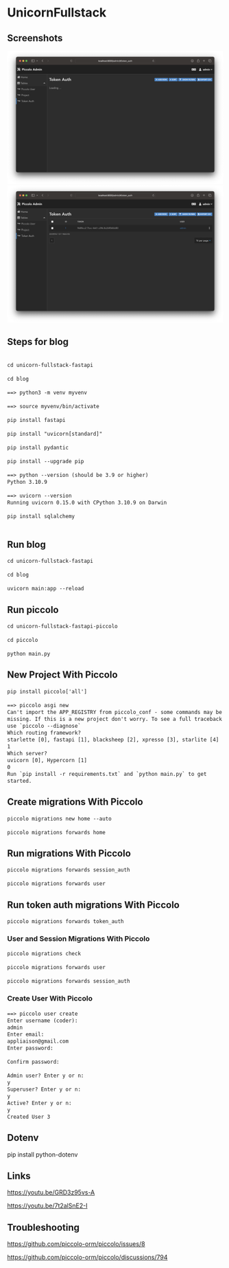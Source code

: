 # UnicornFullstack


## Screenshots


<img src="https://github.com/arunabhdas/unicorn-fullstack/blob/main/screenshots/screenshot_5.png" width="720"/>

<img src="https://github.com/arunabhdas/unicorn-fullstack/blob/main/screenshots/screenshot_7.png" width="720"/>

## Steps for blog

```

cd unicorn-fullstack-fastapi

cd blog

==> python3 -m venv myvenv

==> source myvenv/bin/activate

pip install fastapi

pip install "uvicorn[standard]"

pip install pydantic

pip install --upgrade pip

==> python --version (should be 3.9 or higher)
Python 3.10.9

==> uvicorn --version
Running uvicorn 0.15.0 with CPython 3.10.9 on Darwin

pip install sqlalchemy


```


## Run blog

```
cd unicorn-fullstack-fastapi

cd blog

uvicorn main:app --reload

```

## Run piccolo

```
cd unicorn-fullstack-fastapi-piccolo

cd piccolo

python main.py
```

## New Project With Piccolo

```
pip install piccolo['all']

==> piccolo asgi new
Can't import the APP_REGISTRY from piccolo_conf - some commands may be missing. If this is a new project don't worry. To see a full traceback use `piccolo --diagnose`
Which routing framework?
starlette [0], fastapi [1], blacksheep [2], xpresso [3], starlite [4]
1
Which server?
uvicorn [0], Hypercorn [1]
0
Run `pip install -r requirements.txt` and `python main.py` to get started.

```
## Create migrations With Piccolo

```
piccolo migrations new home --auto

piccolo migrations forwards home

```

## Run migrations With Piccolo

```
piccolo migrations forwards session_auth

piccolo migrations forwards user

```

## Run token auth migrations With Piccolo

```
piccolo migrations forwards token_auth
```

### User and Session Migrations With Piccolo

```
piccolo migrations check

piccolo migrations forwards user

piccolo migrations forwards session_auth

```


### Create User With Piccolo

```
==> piccolo user create
Enter username (coder):
admin
Enter email:
appliaison@gmail.com
Enter password:

Confirm password:

Admin user? Enter y or n:
y
Superuser? Enter y or n:
y
Active? Enter y or n:
y
Created User 3
```



## Dotenv

pip install python-dotenv

## Links

https://youtu.be/GRD3z95vs-A


https://youtu.be/7t2alSnE2-I


## Troubleshooting

https://github.com/piccolo-orm/piccolo/issues/8

https://github.com/piccolo-orm/piccolo/discussions/794
